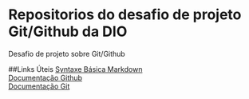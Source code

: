 # Repositorios do desafio de projeto Git/Github da DIO
Desafio de projeto sobre Git/Github

##Links Úteis
[Syntaxe Básica Markdown](https://www.markdownguide.org/basic-syntax/)  
[Documentação Github](https://docs.github.com/en)  
[Documentação Git](https://docs.github.com/en)  
